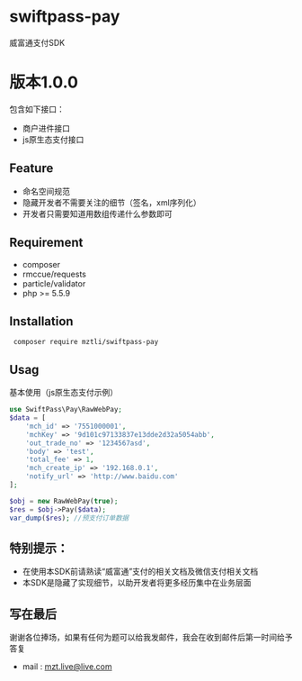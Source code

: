 # swiftpass-pay
威富通支付SDK  
# 版本1.0.0
包含如下接口：

* 商户进件接口
* js原生态支付接口

## Feature
* 命名空间规范
* 隐藏开发者不需要关注的细节（签名，xml序列化）
* 开发者只需要知道用数组传递什么参数即可

## Requirement

* composer
* rmccue/requests
* particle/validator
* php >= 5.5.9

## Installation
```
 composer require mztli/swiftpass-pay
```

## Usag
基本使用（js原生态支付示例）
```php
use SwiftPass\Pay\RawWebPay;
$data = [
    'mch_id' => '7551000001',
    'mchKey' => '9d101c97133837e13dde2d32a5054abb',
    'out_trade_no' => '1234567asd',
    'body' => 'test',
    'total_fee' => 1,
    'mch_create_ip' => '192.168.0.1',
    'notify_url' => 'http://www.baidu.com'
];

$obj = new RawWebPay(true);
$res = $obj->Pay($data);
var_dump($res); //预支付订单数据
```


## 特别提示：  
* 在使用本SDK前请熟读“威富通”支付的相关文档及微信支付相关文档
* 本SDK是隐藏了实现细节，以助开发者将更多经历集中在业务层面

## 写在最后
谢谢各位捧场，如果有任何为题可以给我发邮件，我会在收到邮件后第一时间给予答复
* mail : mzt.live@live.com